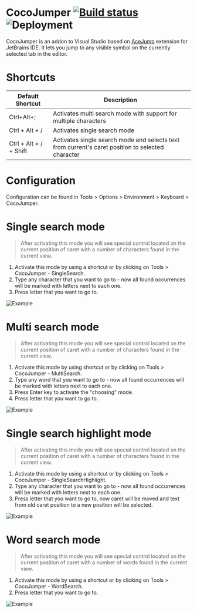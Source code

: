 # CocoJumper [![Build status](https://dev.azure.com/CocoJumper/CocoJumper/_apis/build/status/CocoJumper-CI)](https://dev.azure.com/CocoJumper/CocoJumper/_build/latest?definitionId=1) ![Deployment](https://vsrm.dev.azure.com/CocoJumper/_apis/public/Release/badge/85a8e6fb-6fe8-4ec1-8208-3b2e3edb272e/1/1)
CocoJumper is an addon to Visual Studio based on [AceJump](https://github.com/acejump/AceJump) extension for JetBrains IDE. It lets you jump to any visible symbol on the currently selected tab in the editor.

# Shortcuts
| Default Shortcut | Description |
|--|--|
| Ctrl+Alt+; | Activates multi search mode with support for multiple characters |
| Ctrl + Alt + / | Activates single search mode |
| Ctrl + Alt + / + Shift | Activates single search mode and selects text from current's caret position to selected character |

# Configuration
Configuration can be found in Tools > Options > Environment > Keyboard > CocoJumper.

# Single search mode

> After activating this mode you will see special control located on the current position of caret with a number of characters found in the current view.
1. Activate this mode by using a shortcut or by clicking on Tools > CocoJumper - SingleSearch.
2. Type any character that you want to go to - now all found occurrences will be marked with letters next to each one.
3. Press letter that you want to go to.

![Example](https://i.imgur.com/znJpe8k.gif)

# Multi search mode
> After activating this mode you will see special control located on the current position of caret with a number of characters found in the current view.
1. Activate this mode by using shortcut or by clicking on Tools > CocoJumper - MultiSearch.
2. Type any word that you want to go to - now all found occurrences will be marked with letters next to each one.
3. Press Enter key to activate the "choosing" mode.
4. Press letter that you want to go to.

![Example](https://i.imgur.com/EFrKPZl.gif)

# Single search highlight mode
> After activating this mode you will see special control located on the current position of caret with a number of characters found in the current view.
1. Activate this mode by using a shortcut or by clicking on Tools > CocoJumper - SingleSearchHighlight.
2. Type any character that you want to go to - now all found occurrences will be marked with letters next to each one.
3. Press letter that you want to go to, now caret will be moved and text from old caret position to a new position will be selected.

![Example](https://i.imgur.com/9BOHDne.gif)

# Word search mode
> After activating this mode you will see special control located on the current position of caret with a number of words found in the current view.
1. Activate this mode by using a shortcut or by clicking on Tools > CocoJumper - WordSearch.
2. Press letter that you want to go to.

![Example](https://i.imgur.com/7Ejb1LO.gif)
